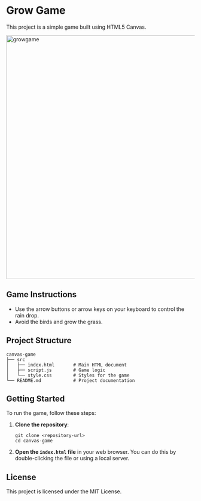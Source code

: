 # Grow Game

This project is a simple game built using HTML5 Canvas. 

<img width="652" alt="growgame" src="https://github.com/user-attachments/assets/e2f18398-89ff-4af2-aa87-99ff571fc384" />

## Game Instructions

- Use the arrow buttons or arrow keys on your keyboard to control the rain drop.
- Avoid the birds and grow the grass.


## Project Structure

```
canvas-game
├── src
│   ├── index.html       # Main HTML document
│   ├── script.js        # Game logic
│   └── style.css        # Styles for the game
└── README.md            # Project documentation
```

## Getting Started

To run the game, follow these steps:

1. **Clone the repository**:
   ```
   git clone <repository-url>
   cd canvas-game
   ```

2. **Open the `index.html` file** in your web browser. You can do this by double-clicking the file or using a local server.

## License

This project is licensed under the MIT License.
